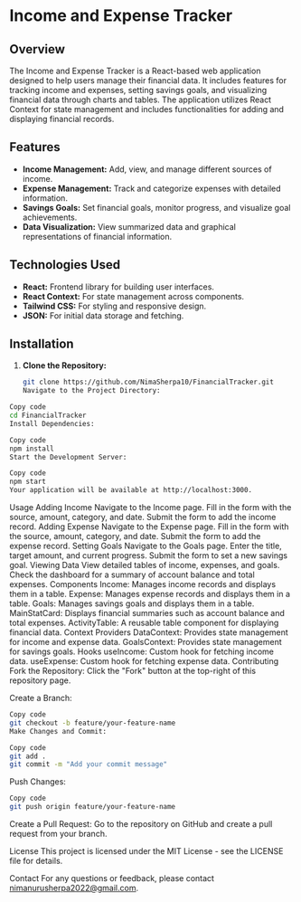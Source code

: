 # Income and Expense Tracker

## Overview

The Income and Expense Tracker is a React-based web application designed to help users manage their financial data. It includes features for tracking income and expenses, setting savings goals, and visualizing financial data through charts and tables. The application utilizes React Context for state management and includes functionalities for adding and displaying financial records.

## Features

- **Income Management:** Add, view, and manage different sources of income.
- **Expense Management:** Track and categorize expenses with detailed information.
- **Savings Goals:** Set financial goals, monitor progress, and visualize goal achievements.
- **Data Visualization:** View summarized data and graphical representations of financial information.

## Technologies Used

- **React:** Frontend library for building user interfaces.
- **React Context:** For state management across components.
- **Tailwind CSS:** For styling and responsive design.
- **JSON:** For initial data storage and fetching.

## Installation

1. **Clone the Repository:**
   ```bash
   git clone https://github.com/NimaSherpa10/FinancialTracker.git
   Navigate to the Project Directory:
   ```

```bash
Copy code
cd FinancialTracker
Install Dependencies:
```

```bash
Copy code
npm install
Start the Development Server:
```

```bash
Copy code
npm start
Your application will be available at http://localhost:3000.
```

Usage
Adding Income
Navigate to the Income page.
Fill in the form with the source, amount, category, and date.
Submit the form to add the income record.
Adding Expense
Navigate to the Expense page.
Fill in the form with the source, amount, category, and date.
Submit the form to add the expense record.
Setting Goals
Navigate to the Goals page.
Enter the title, target amount, and current progress.
Submit the form to set a new savings goal.
Viewing Data
View detailed tables of income, expenses, and goals.
Check the dashboard for a summary of account balance and total expenses.
Components
Income: Manages income records and displays them in a table.
Expense: Manages expense records and displays them in a table.
Goals: Manages savings goals and displays them in a table.
MainStatCard: Displays financial summaries such as account balance and total expenses.
ActivityTable: A reusable table component for displaying financial data.
Context Providers
DataContext: Provides state management for income and expense data.
GoalsContext: Provides state management for savings goals.
Hooks
useIncome: Custom hook for fetching income data.
useExpense: Custom hook for fetching expense data.
Contributing
Fork the Repository:
Click the "Fork" button at the top-right of this repository page.

Create a Branch:

```bash
Copy code
git checkout -b feature/your-feature-name
Make Changes and Commit:
```

```bash
Copy code
git add .
git commit -m "Add your commit message"
```

Push Changes:

```bash
Copy code
git push origin feature/your-feature-name
```

Create a Pull Request:
Go to the repository on GitHub and create a pull request from your branch.

License
This project is licensed under the MIT License - see the LICENSE file for details.

Contact
For any questions or feedback, please contact nimanurusherpa2022@gmail.com.
